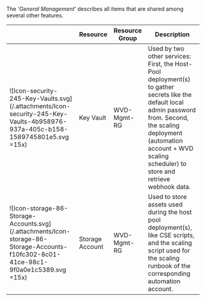 The _'General Management'_ describes all items that are shared among several other features.

| | Resource | Resource Group | Description |
|--|--|--|--|
|  ![Icon-security-245-Key-Vaults.svg](/.attachments/Icon-security-245-Key-Vaults-4b958976-937a-405c-b158-1589745801e5.svg =15x)    | Key Vault | WVD-Mgmt-RG | Used by two other services: First, the Host-Pool deployment(s) to gather secrets like the default local admin password from. Second, the scaling deployment (automation account + WVD scaling scheduler) to store and retrieve webhook data. |
| ![Icon-storage-86-Storage-Accounts.svg](/.attachments/Icon-storage-86-Storage-Accounts-f10fc302-8c01-41ce-98c1-9f0a0e1c5389.svg =15x) | Storage Account | WVD-Mgmt-RG | Used to store assets used during the host pool deployment(s), like CSE scripts, and the scaling script used for the scaling runbook of the corresponding automation account. |
